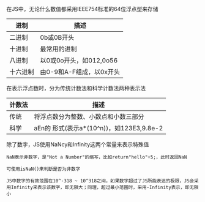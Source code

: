 在JS中，无论什么数值都采用IEEE754标准的64位浮点型来存储

| 进制   | 描述                |
| ---- | ----------------- |
| 二进制  | 0b或0B开头           |
| 十进制  | 最常用的进制            |
| 八进制  | 以0或0o开头，如012,0o56 |
| 十六进制 | 由0-9和A-F组成，以0x开头  |

在表示浮点数时，分为传统计数法和科学计数法两种表示法

| 计数法 | 描述                                |
| --- | --------------------------------- |
| 传统  | 将浮点数分为整数、小数点和小数三部分                |
| 科学  | aEn的 形式(表示a*(10^n))，如123E3,9.8e-2 |

除了数字，JS使用NaNcy和Infinity这两个常量来表示特殊值

	NaN表示非数字，是"Not a Number"的缩写，比如return"hello"+5;，此时返回NaN
	
	可使用isNaN()来判断是否为非数字

	JS中数字的有效范围在10^-318 ~ 10^318之间，如果数字超过了JS所能表达的极限，JS会采用Infinity来表示该数字，即无限大；同理，超过最小范围时，采用-Infinity表示，即无限小